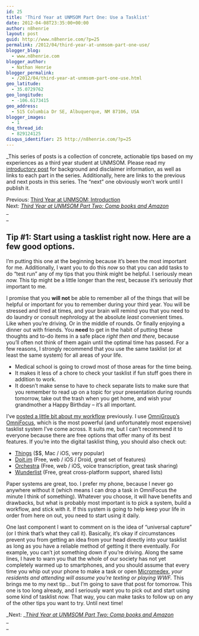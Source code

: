 ```yaml
---
id: 25
title: 'Third Year at UNMSOM Part One: Use a Tasklist'
date: 2012-04-08T23:35:00+00:00
author: n8henrie
layout: post
guid: http://www.n8henrie.com/?p=25
permalink: /2012/04/third-year-at-unmsom-part-one-use/
blogger_blog:
  - www.n8henrie.com
blogger_author:
  - Nathan Henrie
blogger_permalink:
  - /2012/04/third-year-at-unmsom-part-one-use.html
geo_latitude:
  - 35.0729762
geo_longitude:
  - -106.6173415
geo_address:
  - 515 Columbia Dr SE, Albuquerque, NM 87106, USA
blogger_images:
  - 1
dsq_thread_id:
  - 829124125
disqus_identifier: 25 http://n8henrie.com/?p=25
---
```

_This series of posts is a collection of concrete, actionable tips based on my experiences as a third year student at UNMSOM. Please read my <a href="http://www.n8henrie.com/2012/04/third-year-at-unmsom-introduction/" target="_blank" title="Third Year at UNMSOM: Introduction">introductory post</a> for background and disclaimer information, as well as links to each part in the series. Additionally, here are links to the previous and next posts in this series. The “next” one obviously won’t work until I publish it.</p> 

Previous: [Third Year at UNMSOM: Introduction](http://www.n8henrie.com/2012/04/third-year-at-unmsom-introduction/ "Third Year at UNMSOM: Introduction")  
Next: </em>_[Third Year at UNMSOM Part Two: Comp books and Amazon](http://www.n8henrie.com/2012/04/third-year-at-unmsom-part-two-comp/)_  
_  
_ 
  


## Tip #1: Start using a tasklist right now. Here are a few good options.

I’m putting this one at the beginning because it’s been the most important for me. Additionally, I want you to do this _now_ so that you can add tasks to do “test run” any of my tips that you think might be helpful. I seriously mean _now._ This tip might be a little longer than the rest, because it’s seriously _that_ important to me.

I promise that you **will not** be able to remember all of the things that will be helpful or important for you to remember during your third year. You will be stressed and tired at times, and your brain will remind you that you need to do laundry or consult nephrology at the absolute _least_ convenient times. Like when you’re driving. Or in the middle of rounds. Or finally enjoying a dinner out with friends. You **need** to get in the habit of putting these thoughts and to-do items in a safe place _right then and there,_ because you’ll often not think of them again until the optimal time has passed. For a few reasons, I strongly recommend that you use the same tasklist (or at least the same system) for all areas of your life.

  * Medical school is going to crowd most of those areas for the time being.
  * It makes it less of a chore to check your tasklist if fun stuff goes there in addition to work.
  * It doesn’t make sense to have to check separate lists to make sure that you remember to read up on a topic for your presentation during rounds tomorrow, take out the trash when you get home, and wish your grandmother a Happy Birthday – it’s all important.

I’ve [posted a little bit about my workflow](http://n8henrie.com/tag/OmniFocus/) previously. I use <a href="https://itunes.apple.com/us/app/omnifocus/id402835630?mt=12&#038;at=10l5H6" target="_blank">OmniGroup’s OmniFocus</a>, which is the most powerful (and unfortunately most expensive) tasklist system I’ve come across. It suits me, but I can’t recommend it to everyone because there are free options that offer many of its best features. If you’re into the digital tasklist thing, you should also check out: 

  * <a href="https://itunes.apple.com/us/app/things/id407951449?mt=12&#038;at=10l5H6" target="_blank">Things</a> ($$, Mac / iOS, very popular)
  * <a href="http://doit.im/" target="_blank">Doit.im</a> (Free, web / iOS / Droid, great set of features)
  * <a href="http://www.orchestra.com/" target="_blank">Orchestra</a> (Free, web / iOS, voice transcription, great task sharing)
  * <a href="http://www.wunderlist.com/" target="_blank">Wunderlist</a> (Free, great cross-platform support, shared lists)

Paper systems are great, too. I prefer my phone, because I never go anywhere without it (which means I can drop a task in OmniFocus the minute I think of something). Whatever you choose, it will have benefits and drawbacks, but what is probably most important is to pick a system, build a workflow, and stick with it. If this system is going to help keep your life in order from here on out, you need to start using it daily.

One last component I want to comment on is the idea of “universal capture” (or I think that’s what they call it). Basically, it’s okay if circumstances prevent you from getting an idea from your head directly into your tasklist as long as you have a reliable method of getting it there eventually. For example, you can’t jot something down if you’re driving. Along the same lines, I have to warn you that the whole of our society has not yet completely warmed up to smartphones, and you should assume that every time you whip out your phone to make a task or open <a href="http://www.micromedex.com/" target="_blank">Micromedex</a>, _your residents and attending will assume you’re texting or playing WWF._ This brings me to my next tip… but I’m going to save that post for tomorrow. This one is too long already, and I seriously want you to pick out and start using some kind of tasklist _now._ That way, you can make tasks to follow up on any of the other tips you want to try. Until next time! 

_Next: __[Third Year at UNMSOM Part Two: Comp books and Amazon](http://www.n8henrie.com/2012/04/third-year-at-unmsom-part-two-comp/)_  
_  
_ 

<div>
</div>
